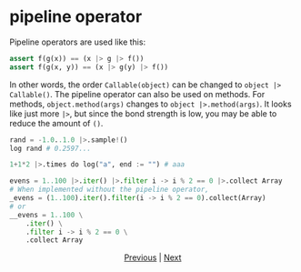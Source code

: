 # pipeline operator

Pipeline operators are used like this:

```python
assert f(g(x)) == (x |> g |> f())
assert f(g(x, y)) == (x |> g(y) |> f())
```

In other words, the order `Callable(object)` can be changed to `object |> Callable()`.
The pipeline operator can also be used on methods. For methods, `object.method(args)` changes to `object |>.method(args)`.
It looks like just more `|>`, but since the bond strength is low, you may be able to reduce the amount of `()`.

```python
rand = -1.0..1.0 |>.sample!()
log rand # 0.2597...

1+1*2 |>.times do log("a", end := "") # aaa

evens = 1..100 |>.iter() |>.filter i -> i % 2 == 0 |>.collect Array
# When implemented without the pipeline operator,
_evens = (1..100).iter().filter(i -> i % 2 == 0).collect(Array)
# or
__evens = 1..100 \
    .iter() \
    .filter i -> i % 2 == 0 \
    .collect Array
```

<p align='center'>
    <a href='./31_error_handling.md'>Previous</a> | <a href='./33_integration_with_Python.md'>Next</a>
</p>
